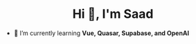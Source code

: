 <h1 align="center">Hi 👋, I'm Saad</h1>

- 🌱 I’m currently learning **Vue, Quasar, Supabase, and OpenAI**
